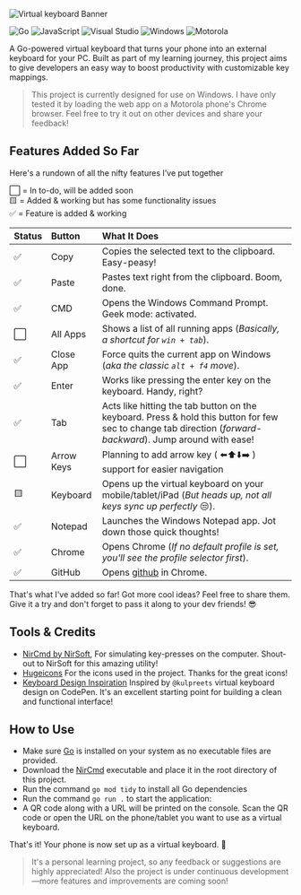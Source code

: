 ![Virtual keyboard Banner](https://repository-images.githubusercontent.com/857397772/c8b19607-44b3-429f-9292-7ad2694a1ea3)

![Go](https://img.shields.io/badge/go-%2300ADD8.svg?style=for-the-badge&logo=go&logoColor=white) ![JavaScript](https://img.shields.io/badge/javascript-%23323330.svg?style=for-the-badge&logo=javascript&logoColor=%23F7DF1E) ![Visual Studio](https://img.shields.io/badge/Visual%20Studio-5C2D91.svg?style=for-the-badge&logo=visual-studio&logoColor=white) 	![Windows](https://img.shields.io/badge/Windows-0078D6?style=for-the-badge&logo=windows&logoColor=white) ![Motorola](https://img.shields.io/badge/Motorola-%23E1140A.svg?style=for-the-badge&logo=motorola&logoColor=white)

A Go-powered virtual keyboard that turns your phone into an external keyboard for your PC. Built as part of my learning journey, this project aims to give developers an easy way to boost productivity with customizable key mappings.

> This project is currently designed for use on Windows. I have only tested it by loading the web app on a Motorola phone's Chrome browser. Feel free to try it out on other devices and share your feedback!

## Features Added So Far
Here's a rundown of all the nifty features I’ve put together

⬜️ = In to-do, will be added soon <br>
🟨 = Added & working but has some functionality issues<br>
✅ = Feature is added & working

|Status| Button | What It Does|
|:--- |:--- |:--- |
| ✅ | Copy | Copies the selected text to the clipboard. Easy-peasy!
| ✅ | Paste | Pastes text right from the clipboard. Boom, done.
| ✅ | CMD  | Opens the Windows Command Prompt. Geek mode: activated.
| ⬜️ | All Apps | Shows a list of all running apps (*Basically, a shortcut for `win + tab`*).
| ✅ | Close App | Force quits the current app on Windows (*aka the classic `alt + f4` move*).
| ✅ | Enter  | Works like pressing the enter key on the keyboard. Handy, right?
| ✅ | Tab | Acts like hitting the tab button on the keyboard. Press & hold this button for few sec to change tab direction (*forward-backward*). Jump around with ease!
| ⬜️ | Arrow Keys | Planning to add arrow key ( ⬅️⬆️⬇️➡️ ) support for easier navigation
| 🟨 | Keyboard | Opens up the virtual keyboard on your mobile/tablet/iPad (*But heads up, not all keys sync up perfectly* 😒).
| ✅ | Notepad  | Launches the Windows Notepad app. Jot down those quick thoughts!
| ✅ | Chrome  | Opens Chrome (*If no default profile is set, you'll see the profile selector first*).
| ✅ | GitHub  | Opens [github](https://github.com/cttricks) in Chrome.

That's what I've added so far! Got more cool ideas? Feel free to share them. Give it a try and don't forget to pass it along to your dev friends! 😎

## Tools & Credits

- [NirCmd by NirSoft](https://www.nirsoft.net/utils/nircmd.html), For simulating key-presses on the computer. Shout-out to NirSoft for this amazing utility!
- [Hugeicons](https://hugeicons.com/) For the icons used in the project. Thanks for the great icons!
- [Keyboard Design Inspiration](https://codepen.io/kulpreets/pen/MKgqqB) Inspired by `@kulpreets` virtual keyboard design on CodePen. It's an excellent starting point for building a clean and functional interface!

## How to Use
- Make sure [Go](https://go.dev/doc/install) is installed on your system as no executable files are provided.
- Download the [NirCmd](https://www.nirsoft.net/utils/nircmd.html) executable and place it in the root directory of this project.
- Run the command `go mod tidy` to install all Go dependencies
- Run the command `go run .` to start the application:
- A QR code along with a URL will be printed on the console. Scan the QR code or open the URL on the phone/tablet you want to use as a virtual keyboard.

That's it! Your phone is now set up as a virtual keyboard. 🎉

> It's a personal learning project, so any feedback or suggestions are highly appreciated! Also the project is under continuous development—more features and improvements are coming soon!
